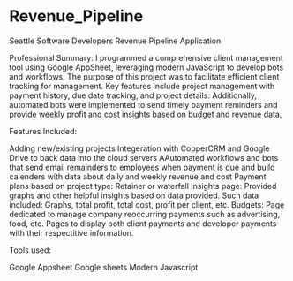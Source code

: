 # Revenue_Pipeline
Seattle Software Developers Revenue Pipeline Application 

Professional Summary:
I programmed a comprehensive client management tool using Google AppSheet, leveraging modern JavaScript to develop bots and workflows. 
The purpose of this project was to facilitate efficient client tracking for management. Key features include project management with payment history, due date tracking, and project details. 
Additionally, automated bots were implemented to send timely payment reminders and provide weekly profit and cost insights based on budget and revenue data.

Features Included:

Adding new/existing projects 
Integeration with CopperCRM and Google Drive to back data into the cloud servers
AAutomated workflows and bots that send email remainders to employees when payment is due and build calenders with data about daily and weekly revenue and cost 
Payment plans based on project type: Retainer or waterfall
Insights page: Provided graphs and other helpful insights based on data provided. Such data included: Graphs, total profit, total cost, profit per client, etc.
Budgets: Page dedicated to manage company reoccurring payments such as advertising, food, etc. 
Pages to display both client payments and developer payments with their respectitive information.


Tools used:

Google Appsheet 
Google sheets
Modern Javascript

